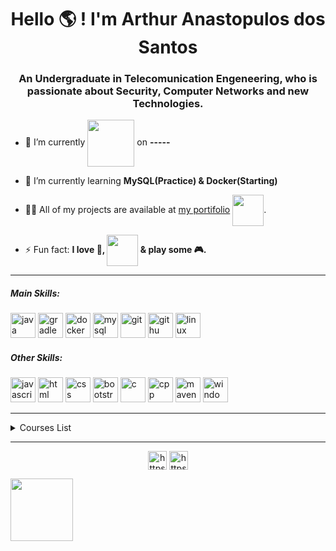 <h1 align="center">Hello 🌎 ! I'm Arthur Anastopulos dos Santos</h1>
<h3 align="center">An Undergraduate in Telecomunication Engeneering, who is passionate about Security, Computer Networks and new Technologies.</h3>

- 🔭 I’m currently <img align="center" src="https://media4.giphy.com/media/h1zoxLAylyAwFNSScT/giphy.gif" width="75" height="75"> on **-----**

- 🌱 I’m currently learning **MySQL(Practice) & Docker(Starting)**

- 👨‍💻 All of my projects are available at [my portifolio](https://arthuranastopulos.github.io/) <img align="center" src="https://media1.giphy.com/media/RiE7uJn2OVKyebTJLM/giphy.gif" width="50" height="50">.

- ⚡ Fun fact: **I love 🍕, <img align="center" src="https://media3.giphy.com/media/XZUnNVhfG5yMK1T07I/giphy.gif" width="50" height="50"> & play some 🎮.**

----
<h5 align="left">Main Skills:</h5>  
  
<p align="left"><img src="https://devicon.dev/devicon.git/icons/java/java-original-wordmark.svg" alt="java" width="40" height="40"/> <img src="https://devicon.dev/devicon.git/icons/gradle/gradle-plain.svg" alt="gradle" width="40" height="40"/> <img src="https://devicon.dev/devicon.git/icons/docker/docker-original-wordmark.svg" alt="docker" width="40" height="40"/> <img src="https://devicon.dev/devicon.git/icons/mysql/mysql-original-wordmark.svg" alt="mysql" width="40" height="40"/> <img src="https://devicon.dev/devicon.git/icons/git/git-original.svg" alt="git" width="40" height="40"/> <img src="https://devicon.dev/devicon.git/icons/github/github-original.svg" alt="githu" width="40" height="40"/> <img src="https://devicon.dev/devicon.git/icons/linux/linux-original.svg" alt="linux" width="40" height="40"/> </p>

<h5 align="left">Other Skills:</h5>

<p align="left"><img src="https://devicon.dev/devicon.git/icons/javascript/javascript-original.svg" alt="javascript" width="40" height="40"/> <img src="https://devicon.dev/devicon.git/icons/html5/html5-original.svg" alt="html" width="40" height="40"/> <img src="https://devicon.dev/devicon.git/icons/css3/css3-original.svg" alt="css" width="40" height="40"/> <img src="https://devicon.dev/devicon.git/icons/bootstrap/bootstrap-plain.svg" alt="bootstrap" width="40" height="40"/> <img src="https://devicon.dev/devicon.git/icons/c/c-original.svg" alt="c" width="40" height="40"/> <img src="https://devicon.dev/devicon.git/icons/cplusplus/cplusplus-original.svg" alt="cpp" width="40" height="40"/> <img src="https://cdn.icon-icons.com/icons2/2107/PNG/512/file_type_maven_icon_130397.png" alt="maven" width="40" height="40"/> <img src="https://devicon.dev/devicon.git/icons/windows8/windows8-original.svg" alt="windows" width="40" height="40"/> </p>

----

<!--START_SECTION:table-->
<details>
<summary>Courses List</summary>

| Course | Place | Hours |
| :---: | :---: | :---: |
| Matlab - IFSC | São José-SC | 66 Hr |
| The Web Developer Bootcamp | Udemy | 47Hr |
| Docker and Kubernetes: The Complete Guide | Udemy | 22 Hr |

</details>

----
<p align="center">
<a href="https://twitter.com/arntpls" target="blank"><img align="center" src="https://cdn.jsdelivr.net/npm/simple-icons@3.0.1/icons/twitter.svg" alt="https://twitter.com/arntpls" height="30" width="30" /></a>
<a href="https://www.linkedin.com/in/arthur-anastopulos-6171b01a6/" target="blank"><img align="center" src="https://cdn.jsdelivr.net/npm/simple-icons@3.0.1/icons/linkedin.svg" alt="https://www.linkedin.com/in/arthur-anastopulos-6171b01a6/" height="30" width="30" /></a>
</p>

<p>
<img align="center" src="https://tenor.com/view/computer-hacker-fallout-okay-gif-15448882" width="100" height="100"> 
</p>
